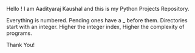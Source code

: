 Hello ! 
I am Aadityaraj Kaushal and this is my Python Projects Repository.

Everything is numbered. Pending ones have a _ before them.
Directories start with an integer. Higher the integer index, Higher the complexity of programs.

Thank You!